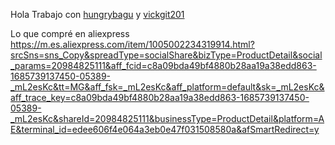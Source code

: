 Hola
Trabajo con [hungrybagu](http://github.com/hungrybagu) y [vickgit201](http://github.com/vickgit201)

Lo que compré en aliexpress https://m.es.aliexpress.com/item/1005002234319914.html?srcSns=sns_Copy&spreadType=socialShare&bizType=ProductDetail&social_params=20984825111&aff_fcid=c8a09bda49bf4880b28aa19a38edd863-1685739137450-05389-_mL2esKc&tt=MG&aff_fsk=_mL2esKc&aff_platform=default&sk=_mL2esKc&aff_trace_key=c8a09bda49bf4880b28aa19a38edd863-1685739137450-05389-_mL2esKc&shareId=20984825111&businessType=ProductDetail&platform=AE&terminal_id=edee606f4e064a3eb0e47f031508580a&afSmartRedirect=y
